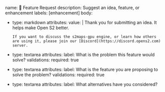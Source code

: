 name: 🚀 Feature Request
description: Suggest an idea, feature, or enhancement
labels: [enhancement]
body:
  - type: markdown
    attributes:
      value: |
        Thank you for submitting an idea. It helps make Open S2 better.

        If you want to discuss the s2maps-gpu engine, or learn how others are using it, please join our [Discord](https://discord.opens2.com) server.
  - type: textarea
    attributes:
      label: What is the problem this feature would solve?
    validations:
      required: true
  - type: textarea
    attributes:
      label: What is the feature you are proposing to solve the problem?
    validations:
      required: true
  - type: textarea
    attributes:
      label: What alternatives have you considered?
